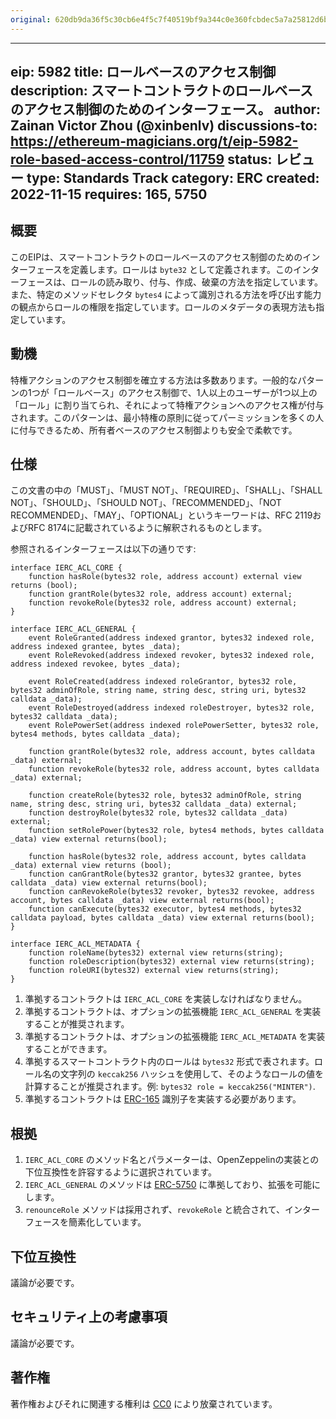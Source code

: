 ```yaml
---
original: 620db9da36f5c30cb6e4f5c7f40519bf9a344c0e360fcbdec5a7a25812d6bd85
---
```


---
eip: 5982
title: ロールベースのアクセス制御
description: スマートコントラクトのロールベースのアクセス制御のためのインターフェース。
author: Zainan Victor Zhou (@xinbenlv)
discussions-to: https://ethereum-magicians.org/t/eip-5982-role-based-access-control/11759
status: レビュー
type: Standards Track
category: ERC
created: 2022-11-15
requires: 165, 5750
---

## 概要

このEIPは、スマートコントラクトのロールベースのアクセス制御のためのインターフェースを定義します。ロールは `byte32` として定義されます。このインターフェースは、ロールの読み取り、付与、作成、破棄の方法を指定しています。また、特定のメソッドセレクタ `bytes4` によって識別される方法を呼び出す能力の観点からロールの権限を指定しています。ロールのメタデータの表現方法も指定しています。

## 動機

特権アクションのアクセス制御を確立する方法は多数あります。一般的なパターンの1つが「ロールベース」のアクセス制御で、1人以上のユーザーが1つ以上の「ロール」に割り当てられ、それによって特権アクションへのアクセス権が付与されます。このパターンは、最小特権の原則に従ってパーミッションを多くの人に付与できるため、所有者ベースのアクセス制御よりも安全で柔軟です。

## 仕様

この文書の中の「MUST」、「MUST NOT」、「REQUIRED」、「SHALL」、「SHALL NOT」、「SHOULD」、「SHOULD NOT」、「RECOMMENDED」、「NOT RECOMMENDED」、「MAY」、「OPTIONAL」というキーワードは、RFC 2119およびRFC 8174に記載されているように解釈されるものとします。

参照されるインターフェースは以下の通りです:

```solidity
interface IERC_ACL_CORE {
    function hasRole(bytes32 role, address account) external view returns (bool);
    function grantRole(bytes32 role, address account) external;
    function revokeRole(bytes32 role, address account) external;
}
```

```solidity
interface IERC_ACL_GENERAL {
    event RoleGranted(address indexed grantor, bytes32 indexed role, address indexed grantee, bytes _data);
    event RoleRevoked(address indexed revoker, bytes32 indexed role, address indexed revokee, bytes _data);

    event RoleCreated(address indexed roleGrantor, bytes32 role, bytes32 adminOfRole, string name, string desc, string uri, bytes32 calldata _data);
    event RoleDestroyed(address indexed roleDestroyer, bytes32 role, bytes32 calldata _data);
    event RolePowerSet(address indexed rolePowerSetter, bytes32 role, bytes4 methods, bytes calldata _data);

    function grantRole(bytes32 role, address account, bytes calldata _data) external;
    function revokeRole(bytes32 role, address account, bytes calldata _data) external;

    function createRole(bytes32 role, bytes32 adminOfRole, string name, string desc, string uri, bytes32 calldata _data) external;
    function destroyRole(bytes32 role, bytes32 calldata _data) external;
    function setRolePower(bytes32 role, bytes4 methods, bytes calldata _data) view external returns(bool);

    function hasRole(bytes32 role, address account, bytes calldata _data) external view returns (bool);
    function canGrantRole(bytes32 grantor, bytes32 grantee, bytes calldata _data) view external returns(bool);
    function canRevokeRole(bytes32 revoker, bytes32 revokee, address account, bytes calldata _data) view external returns(bool);
    function canExecute(bytes32 executor, bytes4 methods, bytes32 calldata payload, bytes calldata _data) view external returns(bool);
}
```

```solidity
interface IERC_ACL_METADATA {
    function roleName(bytes32) external view returns(string);
    function roleDescription(bytes32) external view returns(string);
    function roleURI(bytes32) external view returns(string);
}
```

1. 準拠するコントラクトは `IERC_ACL_CORE` を実装しなければなりません。
2. 準拠するコントラクトは、オプションの拡張機能 `IERC_ACL_GENERAL` を実装することが推奨されます。
3. 準拠するコントラクトは、オプションの拡張機能 `IERC_ACL_METADATA` を実装することができます。
4. 準拠するスマートコントラクト内のロールは `bytes32` 形式で表されます。ロール名の文字列の `keccak256` ハッシュを使用して、そのようなロールの値を計算することが推奨されます。例: `bytes32 role = keccak256("MINTER")`.
5. 準拠するコントラクトは [ERC-165](./eip-165.md) 識別子を実装する必要があります。

## 根拠

1. `IERC_ACL_CORE` のメソッド名とパラメーターは、OpenZeppelinの実装との下位互換性を許容するように選択されています。
2. `IERC_ACL_GENERAL` のメソッドは [ERC-5750](./eip-5750.md) に準拠しており、拡張を可能にします。
3. `renounceRole` メソッドは採用されず、`revokeRole` と統合されて、インターフェースを簡素化しています。

## 下位互換性

議論が必要です。

## セキュリティ上の考慮事項

議論が必要です。

## 著作権

著作権およびそれに関連する権利は [CC0](../LICENSE.md) により放棄されています。